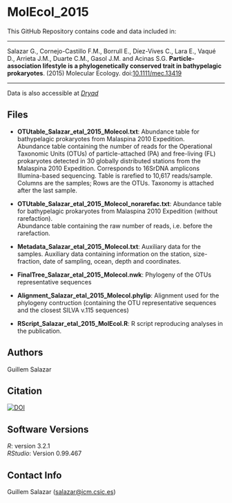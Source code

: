 # MolEcol_2015

This GitHub Repository contains code and data included in:

--------
Salazar G., Cornejo-Castillo F.M., Borrull E., Díez-Vives C., Lara E., Vaqué D., Arrieta J.M., Duarte C.M., Gasol J.M. and Acinas S.G. **Particle-association lifestyle is a phylogenetically conserved trait in bathypelagic prokaryotes**. (2015) Molecular Ecology. doi:[10.1111/mec.13419](http://onlinelibrary.wiley.com/doi/10.1111/mec.13419/abstract)

--------

Data is also accessible at [*Dryad*](https://datadryad.org/handle/10255/3/workflow?workflowID=59300&stepID=reviewStep&actionID=reviewAction)

## Files

 - **OTUtable_Salazar_etal_2015_Molecol.txt**: Abundance table for bathypelagic prokaryotes from Malaspina 2010 Expedition.  
 Abundance table containing the number of reads for the Operational Taxonomic Units (OTUs) of particle-attached (PA) and free-living (FL) prokaryotes detected in 30 globally distributed stations from the Malaspina 2010 Expedition. Corresponds to 16SrDNA amplicons Illumina-based sequencing. Table is rarefied to 10,617 reads/sample. Columns are the samples; Rows are the OTUs. Taxonomy is attached after the last sample.  

 - **OTUtable_Salazar_etal_2015_Molecol_norarefac.txt**: Abundance table for bathypelagic prokaryotes from Malaspina 2010 Expedition (without rarefaction).  
 Abundance table containing the raw number of reads, i.e. before the rarefaction. 
  
 - **Metadata_Salazar_etal_2015_Molecol.txt**: Auxiliary data for the samples.
 Auxiliary data containing information on the station, size-fraction, date of sampling, ocean, depth and coordinates.
 
 - **FinalTree_Salazar_etal_2015_Molecol.nwk**: Phylogeny of the OTUs representative sequences
 - **Alignment_Salazar_etal_2015_Molecol.phylip**: Alignment used for the phylogeny contruction (containing the OTU representative sequences and the closest SILVA v.115 sequences)
 - **RScript_Salazar_etal_2015_MolEcol.R**: R script reproducing analyses in the publication.

## Authors

Guillem Salazar

## Citation

[![DOI](https://zenodo.org/badge/18788/GuillemSalazar/MolEcol_2015.svg)](https://zenodo.org/badge/latestdoi/18788/GuillemSalazar/MolEcol_2015)

## Software Versions

*R*: version 3.2.1  
*RStudio*: Version 0.99.467

## Contact Info

Guillem Salazar (salazar@icm.csic.es)
